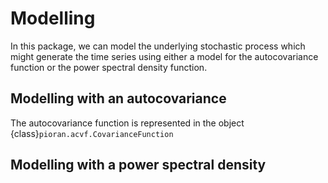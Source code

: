 # Modelling

In this package, we can model the underlying stochastic process which might generate the time series using either a model for the autocovariance function or the power spectral density function.

## Modelling with an autocovariance

The autocovariance function is represented in the object {class}`pioran.acvf.CovarianceFunction`


## Modelling with a power spectral density



